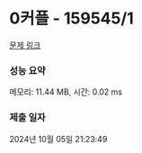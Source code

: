 # 0커플 - 159545/1 

[문제 링크](https://level.goorm.io/exam/159545/0%EC%BB%A4%ED%94%8C/quiz/1) 

### 성능 요약

메모리: 11.44 MB, 시간: 0.02 ms

### 제출 일자

2024년 10월 05일 21:23:49

